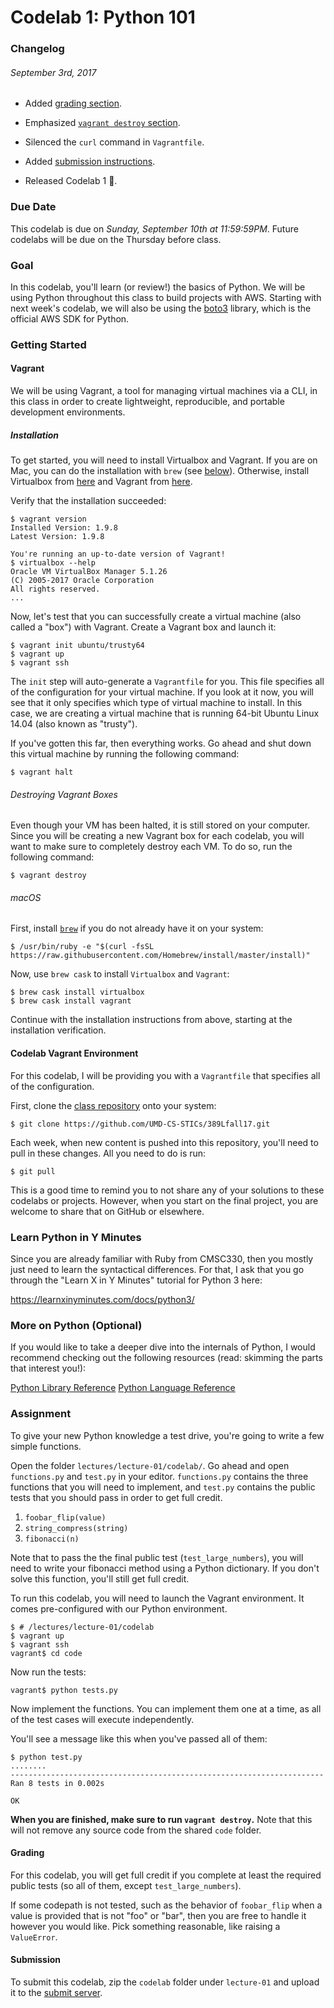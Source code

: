 # Codelab 1: Python 101

### Changelog

###### September 3rd, 2017
- Added [grading section](#grading).
- Emphasized [`vagrant destroy` section](#destroying-vagrant-boxes).
- Silenced the `curl` command in `Vagrantfile`.
- Added [submission instructions](#submission).

- Released Codelab 1 🎉.

### Due Date

This codelab is due on *Sunday, September 10th at 11:59:59PM*. Future codelabs will be due on the Thursday before class.

### Goal

In this codelab, you'll learn (or review!) the basics of Python. We will be using Python throughout this class to build projects with AWS. Starting with next week's codelab, we will also be using the [boto3](https://github.com/boto/boto3) library, which is the official AWS SDK for Python.

### Getting Started

#### Vagrant

We will be using Vagrant, a tool for managing virtual machines via a CLI,  in this class in order to create lightweight, reproducible, and portable development environments.

##### Installation

To get started, you will need to install Virtualbox and Vagrant. If you are on Mac, you can do the installation with `brew` (see [below](#macos)). Otherwise, install Virtualbox from [here](https://www.virtualbox.org/wiki/Downloads) and Vagrant from [here](https://www.vagrantup.com/downloads.html).

Verify that the installation succeeded:

	$ vagrant version
	Installed Version: 1.9.8
	Latest Version: 1.9.8

	You're running an up-to-date version of Vagrant!
	$ virtualbox --help
	Oracle VM VirtualBox Manager 5.1.26
	(C) 2005-2017 Oracle Corporation
	All rights reserved.
	...

Now, let's test that you can successfully create a virtual machine (also called a "box") with Vagrant. Create a Vagrant box and launch it:

	$ vagrant init ubuntu/trusty64
	$ vagrant up
	$ vagrant ssh

The `init` step will auto-generate a `Vagrantfile` for you. This file specifies all of the configuration for your virtual machine. If you look at it now, you will see that it only specifies which type of virtual machine to install. In this case, we are creating a virtual machine that is running 64-bit Ubuntu Linux 14.04 (also known as "trusty").

If you've gotten this far, then everything works. Go ahead and shut down this virtual machine by running the following command:

	$ vagrant halt

###### Destroying Vagrant Boxes

Even though your VM has been halted, it is still stored on your computer. Since you will be creating a new Vagrant box for each codelab, you will want to make sure to completely destroy each VM. To do so, run the following command:

	$ vagrant destroy

###### macOS

First, install [`brew`](https://brew.sh/) if you do not already have it on your system:

	$ /usr/bin/ruby -e "$(curl -fsSL https://raw.githubusercontent.com/Homebrew/install/master/install)"

Now, use `brew cask` to install `Virtualbox` and `Vagrant`:

	$ brew cask install virtualbox
	$ brew cask install vagrant

Continue with the installation instructions from above, starting at the installation verification.

#### Codelab Vagrant Environment

For this codelab, I will be providing you with a `Vagrantfile` that specifies all of the configuration.

First, clone the [class repository](https://github.com/UMD-CS-STICs/389Lfall17) onto your system:

	$ git clone https://github.com/UMD-CS-STICs/389Lfall17.git

Each week, when new content is pushed into this repository, you'll need to pull in these changes. All you need to do is run:

	$ git pull

This is a good time to remind you to not share any of your solutions to these codelabs or projects. However, when you start on the final project, you are welcome to share that on GitHub or elsewhere.

### Learn Python in Y Minutes

Since you are already familiar with Ruby from CMSC330, then you mostly just need to learn the syntactical differences. For that, I ask that you go through the "Learn X in Y Minutes" tutorial for Python 3 here:

https://learnxinyminutes.com/docs/python3/

### More on Python (Optional)

If you would like to take a deeper dive into the internals of Python, I would recommend checking out the following resources (read: skimming the parts that interest you!):

[Python Library Reference](https://docs.python.org/3/library/index.html)
[Python Language Reference](https://docs.python.org/3/reference/index.html)

### Assignment

To give your new Python knowledge a test drive, you're going to write a few simple functions.

Open the folder `lectures/lecture-01/codelab/`. Go ahead and open `functions.py` and `test.py` in your editor. `functions.py` contains the three functions that you will need to implement, and `test.py` contains the public tests that you should pass in order to get full credit. 

1. `foobar_flip(value)`
2. `string_compress(string)`
3. `fibonacci(n)`

Note that to pass the the final public test (`test_large_numbers`), you will need to write your fibonacci method using a Python dictionary. If you don't solve this function, you'll still get full credit.

To run this codelab, you will need to launch the Vagrant environment. It comes pre-configured with our Python environment.

	$ # /lectures/lecture-01/codelab
	$ vagrant up
	$ vagrant ssh
	vagrant$ cd code

Now run the tests:

	vagrant$ python tests.py

Now implement the functions. You can implement them one at a time, as all of the test cases will execute independently.

You'll see a message like this when you've passed all of them:

	$ python test.py
	........
	----------------------------------------------------------------------
	Ran 8 tests in 0.002s

	OK

**When you are finished, make sure to run `vagrant destroy`.** Note that this will not remove any source code from the shared `code` folder.

#### Grading

For this codelab, you will get full credit if you complete at least the required public tests (so all of them, except `test_large_numbers`).

If some codepath is not tested, such as the behavior of `foobar_flip` when a value is provided that is not "foo" or "bar", then you are free to handle it however you would like. Pick something reasonable, like raising a `ValueError`.

#### Submission

To submit this codelab, zip the `codelab` folder under `lecture-01` and upload it to the [submit server](https://submit.cs.umd.edu/fall2017/view/course.jsp?coursePK=22).

